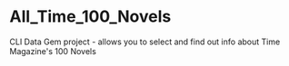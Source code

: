 # All_Time_100_Novels
CLI Data Gem project - allows you to select and find out info about Time Magazine's 100 Novels
